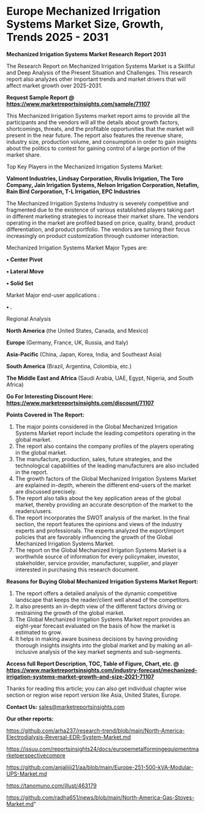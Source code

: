 # Europe Mechanized Irrigation Systems Market Size, Growth, Trends 2025 - 2031

<strong>Mechanized Irrigation Systems Market Research Report 2031</strong>

The Research Report on Mechanized Irrigation Systems Market is a Skillful and Deep Analysis of the Present Situation and Challenges. This research report also analyzes other important trends and market drivers that will affect market growth over 2025-2031.

<strong>Request Sample Report @ <a href=https://www.marketreportsinsights.com/sample/71107>https://www.marketreportsinsights.com/sample/71107</a></strong>

This Mechanized Irrigation Systems market report aims to provide all the participants and the vendors will all the details about growth factors, shortcomings, threats, and the profitable opportunities that the market will present in the near future. The report also features the revenue share, industry size, production volume, and consumption in order to gain insights about the politics to contest for gaining control of a large portion of the market share.

Top Key Players in the Mechanized Irrigation Systems Market:

<strong>Valmont Industries, Lindsay Corporation, Rivulis Irrigation, The Toro Company, Jain Irrigation Systems, Nelson Irrigation Corporation, Netafim, Rain Bird Corporation, T-L Irrigation, EPC Industries</strong>

The Mechanized Irrigation Systems Industry is severely competitive and fragmented due to the existence of various established players taking part in different marketing strategies to increase their market share. The vendors operating in the market are profiled based on price, quality, brand, product differentiation, and product portfolio. The vendors are turning their focus increasingly on product customization through customer interaction.

Mechanized Irrigation Systems Market Major Types are:

<strong>• Center Pivot

• Lateral Move

• Solid Set</strong>

Market Major end-user applications :

<strong>• .</strong>

Regional Analysis

</u><strong><b>North America</b></strong> (the United States, Canada, and Mexico)

<strong><b>Europe </b></strong>(Germany, France, UK, Russia, and Italy)

<strong><b>Asia-Pacific</b></strong> (China, Japan, Korea, India, and Southeast Asia)

<strong><b>South America</b></strong> (Brazil, Argentina, Colombia, etc.)

<strong><b>The Middle East and Africa</b></strong> (Saudi Arabia, UAE, Egypt, Nigeria, and South Africa)

<strong>Go For Interesting Discount Here: <a href=https://www.marketreportsinsights.com/discount/71107>https://www.marketreportsinsights.com/discount/71107</a></strong>

<strong>Points Covered in The Report:</strong>
<ol>
  <li>The major points considered in the Global Mechanized Irrigation Systems Market report include the leading competitors operating in the global market.</li>
  <li>The report also contains the company profiles of the players operating in the global market.</li>
  <li>The manufacture, production, sales, future strategies, and the technological capabilities of the leading manufacturers are also included in the report.</li>
  <li>The growth factors of the Global Mechanized Irrigation Systems Market are explained in-depth, wherein the different end-users of the market are discussed precisely.</li>
  <li>The report also talks about the key application areas of the global market, thereby providing an accurate description of the market to the readers/users.</li>
  <li>The report incorporates the SWOT analysis of the market. In the final section, the report features the opinions and views of the industry experts and professionals. The experts analyzed the export/import policies that are favorably influencing the growth of the Global Mechanized Irrigation Systems Market.</li>
  <li>The report on the Global Mechanized Irrigation Systems Market is a worthwhile source of information for every policymaker, investor, stakeholder, service provider, manufacturer, supplier, and player interested in purchasing this research document.</li>
</ol>
<strong>Reasons for Buying Global Mechanized Irrigation Systems Market Report:</strong>

<ol>
  <li>The report offers a detailed analysis of the dynamic competitive landscape that keeps the reader/client well ahead of the competitors.</li>
  <li>It also presents an in-depth view of the different factors driving or restraining the growth of the global market.</li>
  <li>The Global Mechanized Irrigation Systems Market report provides an eight-year forecast evaluated on the basis of how the market is estimated to grow.</li>
  <li>It helps in making aware business decisions by having providing thorough insights insights into the global market and by making an all-inclusive analysis of the key market segments and sub-segments.</li>
</ol>
<strong>Access full Report Description, TOC, Table of Figure, Chart, etc. @ <a href=https://www.marketreportsinsights.com/industry-forecast/mechanized-irrigation-systems-market-growth-and-size-2021-71107>https://www.marketreportsinsights.com/industry-forecast/mechanized-irrigation-systems-market-growth-and-size-2021-71107</a></strong>


Thanks for reading this article; you can also get individual chapter wise section or region wise report version like Asia, United States, Europe.

<strong>Contact Us:</strong>
sales@marketreportsinsights.com

<strong>Our other reports:</strong>

<a href=https://github.com/arha237/research-trend/blob/main/North-America-Electrodialysis-Reversal-EDR-System-Market.md>https://github.com/arha237/research-trend/blob/main/North-America-Electrodialysis-Reversal-EDR-System-Market.md</a>

<a href=https://issuu.com/reportsinsights24/docs/europemetalformingequipmentmarketperspectivecompre>https://issuu.com/reportsinsights24/docs/europemetalformingequipmentmarketperspectivecompre</a>

<a href=https://github.com/anjaliiii21/aa/blob/main/Europe-251-500-kVA-Modular-UPS-Market.md>https://github.com/anjaliiii21/aa/blob/main/Europe-251-500-kVA-Modular-UPS-Market.md</a>

<a href=https://tanomuno.com/illust/463179>https://tanomuno.com/illust/463179</a>

<a href=https://github.com/radha651/news/blob/main/North-America-Gas-Stoves-Market.md>https://github.com/radha651/news/blob/main/North-America-Gas-Stoves-Market.md</a>"
